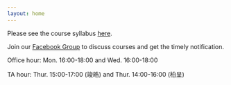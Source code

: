 ```yaml
---
layout: home
---
```

Please see the course syllabus [here](/nsysu-math524/static_files/presentations/course_outline.pdf).

Join our [Facebook Group](https://www.facebook.com/groups/639876774414538) to discuss courses and get the timely notification.

Office hour:  Mon. 16:00-18:00 and Wed. 16:00-18:00

TA hour: Thur. 15:00-17:00 (竣皓) and Thur. 14:00-16:00 (柏呈)


